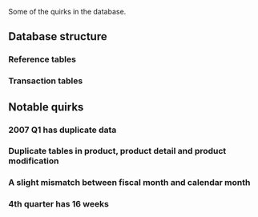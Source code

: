 Some of the quirks in the database.

## Database structure
### Reference tables
### Transaction tables
## Notable quirks
### 2007 Q1 has duplicate data
### Duplicate tables in product, product detail and product modification
### A slight mismatch between fiscal month and calendar month
### 4th quarter has 16 weeks
